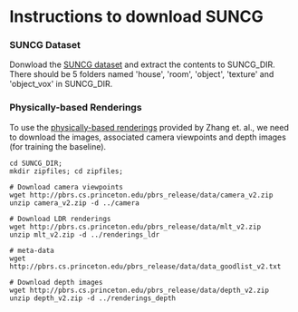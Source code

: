 # Instructions to download SUNCG

### SUNCG Dataset
Donwload the [SUNCG dataset](http://suncg.cs.princeton.edu/) and extract the contents to SUNCG_DIR. There should be 5 folders named 'house', 'room', 'object', 'texture' and 'object_vox' in SUNCG_DIR.

### Physically-based Renderings
To use the [physically-based renderings](http://pbrs.cs.princeton.edu/) provided by Zhang et. al., we need to download the images, associated camera viewpoints and depth images (for training the baseline).

```
cd SUNCG_DIR;
mkdir zipfiles; cd zipfiles;

# Download camera viewpoints
wget http://pbrs.cs.princeton.edu/pbrs_release/data/camera_v2.zip
unzip camera_v2.zip -d ../camera

# Download LDR renderings
wget http://pbrs.cs.princeton.edu/pbrs_release/data/mlt_v2.zip
unzip mlt_v2.zip -d ../renderings_ldr

# meta-data
wget http://pbrs.cs.princeton.edu/pbrs_release/data/data_goodlist_v2.txt

# Download depth images
wget http://pbrs.cs.princeton.edu/pbrs_release/data/depth_v2.zip
unzip depth_v2.zip -d ../renderings_depth
```
